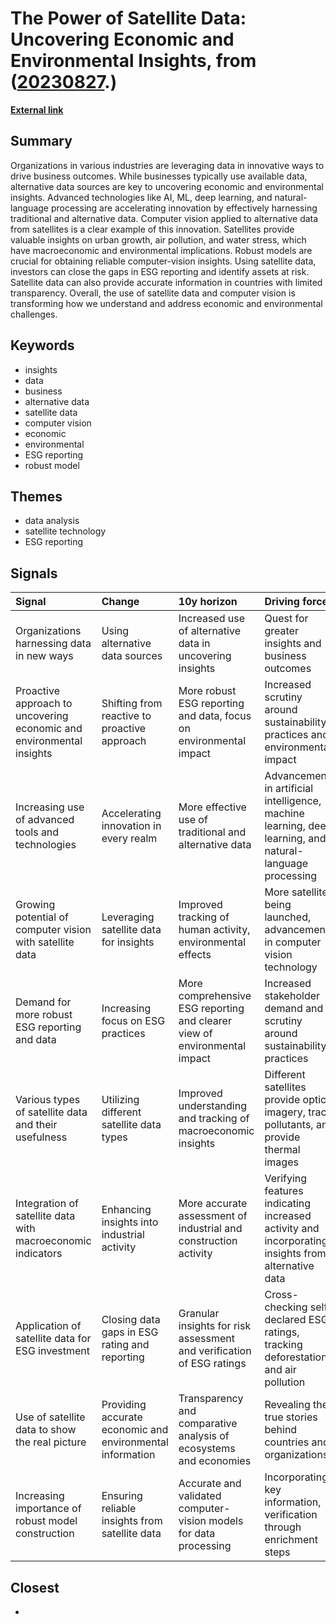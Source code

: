 # __The Power of Satellite Data: Uncovering Economic and Environmental Insights__, from ([20230827](https://kghosh.substack.com/p/20230827).)

__[External link](https://techbeacon.com/enterprise-it/economics-esg-demand-computer-vision-satellite-data?utm_source=substack&utm_medium=email)__



## Summary

Organizations in various industries are leveraging data in innovative ways to drive business outcomes. While businesses typically use available data, alternative data sources are key to uncovering economic and environmental insights. Advanced technologies like AI, ML, deep learning, and natural-language processing are accelerating innovation by effectively harnessing traditional and alternative data. Computer vision applied to alternative data from satellites is a clear example of this innovation. Satellites provide valuable insights on urban growth, air pollution, and water stress, which have macroeconomic and environmental implications. Robust models are crucial for obtaining reliable computer-vision insights. Using satellite data, investors can close the gaps in ESG reporting and identify assets at risk. Satellite data can also provide accurate information in countries with limited transparency. Overall, the use of satellite data and computer vision is transforming how we understand and address economic and environmental challenges.

## Keywords

* insights
* data
* business
* alternative data
* satellite data
* computer vision
* economic
* environmental
* ESG reporting
* robust model

## Themes

* data analysis
* satellite technology
* ESG reporting

## Signals

| Signal                                                               | Change                                                    | 10y horizon                                                               | Driving force                                                                                             |
|:---------------------------------------------------------------------|:----------------------------------------------------------|:--------------------------------------------------------------------------|:----------------------------------------------------------------------------------------------------------|
| Organizations harnessing data in new ways                            | Using alternative data sources                            | Increased use of alternative data in uncovering insights                  | Quest for greater insights and business outcomes                                                          |
| Proactive approach to uncovering economic and environmental insights | Shifting from reactive to proactive approach              | More robust ESG reporting and data, focus on environmental impact         | Increased scrutiny around sustainability practices and environmental impact                               |
| Increasing use of advanced tools and technologies                    | Accelerating innovation in every realm                    | More effective use of traditional and alternative data                    | Advancements in artificial intelligence, machine learning, deep learning, and natural-language processing |
| Growing potential of computer vision with satellite data             | Leveraging satellite data for insights                    | Improved tracking of human activity, environmental effects                | More satellites being launched, advancements in computer vision technology                                |
| Demand for more robust ESG reporting and data                        | Increasing focus on ESG practices                         | More comprehensive ESG reporting and clearer view of environmental impact | Increased stakeholder demand and scrutiny around sustainability practices                                 |
| Various types of satellite data and their usefulness                 | Utilizing different satellite data types                  | Improved understanding and tracking of macroeconomic insights             | Different satellites provide optical imagery, track pollutants, and provide thermal images                |
| Integration of satellite data with macroeconomic indicators          | Enhancing insights into industrial activity               | More accurate assessment of industrial and construction activity          | Verifying features indicating increased activity and incorporating insights from alternative data         |
| Application of satellite data for ESG investment                     | Closing data gaps in ESG rating and reporting             | Granular insights for risk assessment and verification of ESG ratings     | Cross-checking self-declared ESG ratings, tracking deforestation and air pollution                        |
| Use of satellite data to show the real picture                       | Providing accurate economic and environmental information | Transparency and comparative analysis of ecosystems and economies         | Revealing the true stories behind countries and organizations                                             |
| Increasing importance of robust model construction                   | Ensuring reliable insights from satellite data            | Accurate and validated computer-vision models for data processing         | Incorporating key information, verification through enrichment steps                                      |

## Closest

* 
